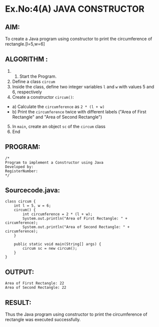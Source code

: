 # Ex.No:4(A)  JAVA CONSTRUCTOR
## AIM:
To create a Java program using constructor to print the circumference of rectangle.[l=5,w=6]

## ALGORITHM :
1.  1.	Start the Program.
2.	Define a class `circum`
3.	Inside the class, define two integer variables `l` and `w` with values 5 and 6, respectively
4.	Create a constructor `circum()`:
-	a) Calculate the `circumference` as `2 * (l + w)`
-	b) Print the `circumference` twice with different labels ("Area of First Rectangle" and "Area of Second Rectangle")
5.	In `main`, create an object `sc` of the `circum` class
6.	End





## PROGRAM:
 ```
/*
Program to implement a Constructor using Java
Developed by: 
RegisterNumber:  
*/
```

## Sourcecode.java:
```
class circum {
    int l = 5, w = 6;
    circum() {
        int circumference = 2 * (l + w);
        System.out.println("Area of First Rectangle: " + circumference);
        System.out.println("Area of Second Rectangle: " + circumference);
    }

    public static void main(String[] args) {
        circum sc = new circum();
    }
}
```








## OUTPUT:
```
Area of First Rectangle: 22
Area of Second Rectangle: 22
```




## RESULT:
Thus the Java program using constructor to print the circumference of rectangle was executed successfully.

